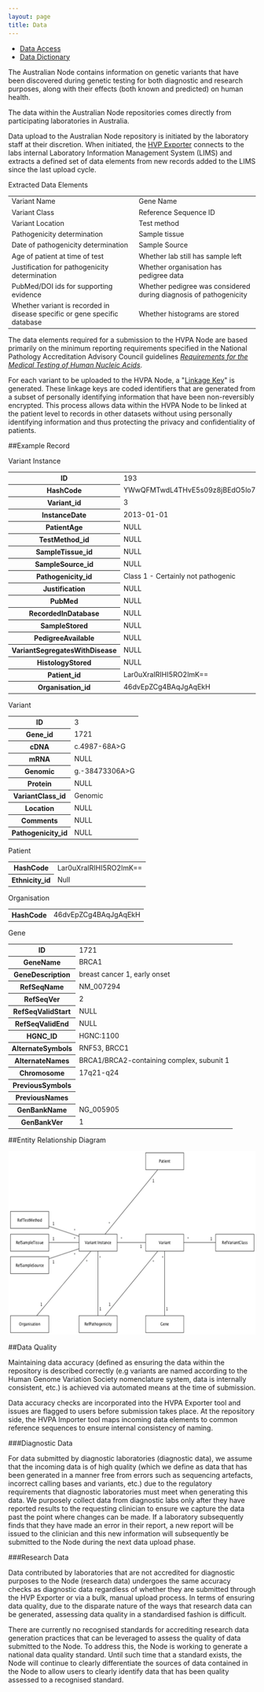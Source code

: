 ```yaml
---
layout: page
title: Data
---
```


- [Data Access](data-access)
- [Data Dictionary](data-dictionary)

The Australian Node contains information on genetic variants that have been discovered during genetic testing for both diagnostic and research purposes, along with their effects (both known and predicted) on human health.

The data within the Australian Node repositories comes directly from participating laboratories in Australia.

Data upload to the Australian Node repository is initiated by the laboratory staff at their discretion. When initiated, the [HVP Exporter]({{site.baseurl}}system/collection-tools) connects to the labs internal Laboratory Information Management System (LIMS) and extracts a defined set of data elements from new records added to the LIMS since the last upload cycle.


<div class="panel panel-info">
  <div class="panel-heading">Extracted Data Elements</div>
  <div class="table-responsive">
    <table class="table table-condensed table-striped">
      <tbody>
        <tr>
          <td>Variant Name</td>
          <td>Gene Name</td>
        </tr>
        <tr>
          <td>Variant Class</td>
          <td>Reference Sequence ID</td>
        </tr>
        <tr>
          <td>Variant Location</td>
          <td>Test method</td>
        </tr>
        <tr>
          <td>Pathogenicity determination</td>
          <td>Sample tissue</td>
        </tr>
        <tr>
          <td>Date of pathogenicity determination</td>
          <td>Sample Source</td>
        </tr>
        <tr>
          <td>Age of patient at time of test</td>
          <td>Whether lab still has sample left</td>
        </tr>
        <tr>
          <td>Justification for pathogenicity determination</td>
          <td>Whether organisation has pedigree data</td>
        </tr>
        <tr>
          <td>PubMed/DOI ids for supporting evidence</td>
          <td>Whether pedigree was considered during diagnosis of pathogenicity</td>
        </tr>
        <tr>
          <td>Whether variant is recorded in disease specific or gene specific database</td>
          <td>Whether histograms are stored</td>
        </tr>
      </tbody>
    </table>
  </div>
</div>

The data elements required for a submission to the HVPA Node are based primarily on the minimum reporting requirements specified in the National Pathology Accreditation Advisory Council guidelines *[Requirements for the Medical Testing of Human Nucleic Acids](http://www.health.gov.au/internet/main/publishing.nsf/Content/health-npaac-docs-nad.htm)*.

For each variant to be uploaded to the HVPA Node, a "[Linkage Key](privacy-ethics)" is generated. These linkage keys are coded identifiers that are generated from a subset of personally identifying information that have been non-reversibly encrypted. This process allows data within the HVPA Node to be linked at the patient level to records in other datasets without using personally identifying information and thus protecting the privacy and confidentiality of patients.

##Example Record

<div class="panel panel-info">
  <div class="panel-heading">Variant Instance</div>
  <div class="table-responsive">
    <table class="table table-condensed table-striped">
      <tbody>
        <tr>
          <th scope="row">ID</th>
          <td>193</td>
        </tr>
        <tr>
          <th scope="row">HashCode</th>
          <td>YWwQFMTwdL4THvE5s09z8jBEdO5lo7aK==</td>
        </tr>
        <tr>
          <th scope="row">Variant_id</th>
          <td>3</td>
        </tr>
        <tr>
          <th scope="row">InstanceDate</th>
          <td>2013-01-01</td>
        </tr>
        <tr>
          <th scope="row">PatientAge</th>
          <td>NULL</td>
        </tr>
        <tr>
          <th scope="row">TestMethod_id</th>
          <td>NULL</td>
        </tr>
        <tr>
          <th scope="row">SampleTissue_id</th>
          <td>NULL</td>
        </tr>
        <tr>
          <th scope="row">SampleSource_id</th>
          <td>NULL</td>
        </tr>
        <tr>
          <th scope="row">Pathogenicity_id</th>
          <td>Class 1 - Certainly not pathogenic</td>
        </tr>
        <tr>
          <th scope="row">Justification</th>
          <td>NULL</td>
        </tr>
        <tr>
          <th scope="row">PubMed</th>
          <td>NULL</td>
        </tr>
        <tr>
          <th scope="row">RecordedInDatabase</th>
          <td>NULL</td>
        </tr>
        <tr>
          <th scope="row">SampleStored</th>
          <td>NULL</td>
        </tr>
        <tr>
          <th scope="row">PedigreeAvailable</th>
          <td>NULL</td>
        </tr>
        <tr>
          <th scope="row">VariantSegregatesWithDisease</th>
          <td>NULL</td>
        </tr>
        <tr>
          <th scope="row">HistologyStored</th>
          <td>NULL</td>
        </tr>
        <tr>
          <th scope="row">Patient_id</th>
          <td>Lar0uXraIRIHI5RO2lmK==</td>
        </tr>
        <tr>
          <th scope="row">Organisation_id</th>
          <td>46dvEpZCg4BAqJgAqEkH</td>
        </tr>
      </tbody>
    </table>
  </div>
</div>
<div class="row">
  <div class="col-md-6">
    <div class="panel panel-info">
      <div class="panel-heading">Variant</div>
      <div class="table-responsive">
        <table class="table table-condensed table-striped">
          <tbody>
            <tr>
              <th scope="row">ID</th>
              <td>3</td>
            </tr>
            <tr>
              <th scope="row">Gene_id</th>
              <td>1721</td>
            </tr>
            <tr>
              <th scope="row">cDNA</th>
              <td>c.4987-68A&gt;G</td>
            </tr>
            <tr>
              <th scope="row">mRNA</th>
              <td>NULL</td>
            </tr>
            <tr>
              <th scope="row">Genomic</th>
              <td>g.-38473306A&gt;G</td>
            </tr>
            <tr>
              <th scope="row">Protein</th>
              <td>NULL</td>
            </tr>
            <tr>
              <th scope="row">VariantClass_id</th>
              <td>Genomic</td>
            </tr>
            <tr>
              <th scope="row">Location</th>
              <td>NULL</td>
            </tr>
            <tr>
              <th scope="row">Comments</th>
              <td>NULL</td>
            </tr>
            <tr>
              <th scope="row">Pathogenicity_id</th>
              <td>NULL</td>
            </tr>
          </tbody>
        </table>
      </div>
    </div>
    <div class="panel panel-info">
      <div class="panel-heading">Patient</div>
      <div class="table-responsive">
        <table class="table table-condensed table-striped">
          <tbody>
            <tr>
              <th scope="row">HashCode</th>
              <td>Lar0uXraIRIHI5RO2lmK==</td>
            </tr>
            <tr>
              <th scope="row">Ethnicity_id</th>
              <td>Null</td>
            </tr>
          </tbody>
        </table>
      </div>
    </div>
    <div class="panel panel-info">
      <div class="panel-heading">Organisation</div>
      <div class="table-responsive">
        <table class="table table-condensed table-striped">
          <tbody>
            <tr>
              <th scope="row">HashCode</th>
              <td>46dvEpZCg4BAqJgAqEkH</td>
            </tr>
          </tbody>
        </table>
      </div>
    </div>
  </div>
  <div class="col-md-6">
    <div class="panel panel-info">
      <div class="panel-heading">Gene</div>
      <div class="table-responsive">
        <table class="table table-condensed table-striped">
          <tbody>
            <tr>
              <th scope="row">ID</th>
              <td>1721</td>
            </tr>
            <tr>
              <th scope="row">GeneName</th>
              <td>BRCA1</td>
            </tr>
            <tr>
              <th scope="row">GeneDescription</th>
              <td>breast cancer 1, early onset</td>
            </tr>
            <tr>
              <th scope="row">RefSeqName</th>
              <td>NM_007294</td>
            </tr>
            <tr>
              <th scope="row">RefSeqVer</th>
              <td>2</td>
            </tr>
            <tr>
              <th scope="row">RefSeqValidStart</th>
              <td>NULL</td>
            </tr>
            <tr>
              <th scope="row">RefSeqValidEnd</th>
              <td>NULL</td>
            </tr>
            <tr>
              <th scope="row">HGNC_ID</th>
              <td>HGNC:1100</td>
            </tr>
            <tr>
              <th scope="row">AlternateSymbols</th>
              <td>RNF53, BRCC1</td>
            </tr>
            <tr>
              <th scope="row">AlternateNames</th>
              <td>BRCA1/BRCA2-containing complex, subunit 1</td>
            </tr>
            <tr>
              <th scope="row">Chromosome</th>
              <td>17q21-q24</td>
            </tr>
            <tr>
              <th scope="row">PreviousSymbols</th>
              <td>&nbsp;</td>
            </tr>
            <tr>
              <th scope="row">PreviousNames</th>
              <td>&nbsp;</td>
            </tr>
            <tr>
              <th scope="row">GenBankName</th>
              <td>NG_005905</td>
            </tr>
            <tr>
              <th scope="row">GenBankVer</th>
              <td>1</td>
            </tr>
          </tbody>
        </table>
      </div>
    </div>
  </div>
</div>

##Entity Relationship Diagram

![HVP Australian Node Entity Relationship Diagram](../img/hvpa_erd.png "HVP Australian Node Entity Relationship Diagram")


##Data Quality

Maintaining data accuracy (defined as ensuring the data within the repository is described correctly (e.g variants are named according to the Human Genome Variation Society nomenclature system, data is internally consistent, etc.) is achieved via automated means at the time of submission.

Data accuracy checks are incorporated into the HVPA Exporter tool and issues are flagged to users before submission takes place. At the repository side, the HVPA Importer tool maps incoming data elements to common reference sequences to ensure internal consistency of naming.

###Diagnostic Data

For data submitted by diagnostic laboratories (diagnostic data), we assume that the incoming data is of high quality (which we define as data that has been generated in a manner free from errors such as sequencing artefacts, incorrect calling bases and variants, etc.) due to the regulatory requirements that diagnostic laboratories must meet when generating this data. We purposely collect data from diagnostic labs only after they have reported results to the requesting clinician to ensure we capture the data past the point where changes can be made. If a laboratory subsequently finds that they have made an error in their report, a new report will be issued to the clinician and this new information will subsequently be submitted to the Node during the next data upload phase.

###Research Data

Data contributed by laboratories that are not accredited for diagnostic purposes to the Node (research data) undergoes the same accuracy checks as diagnostic data regardless of whether they are submitted through the HVP Exporter or via a bulk, manual upload process. In terms of ensuring data quality, due to the disparate nature of the ways that research data can be generated, assessing data quality in a standardised fashion is difficult.

There are currently no recognised standards for accrediting research data generation practices that can be leveraged to assess the quality of data submitted to the Node. To address this, the Node is working to generate a national data quality standard. Until such time that a standard exists, the Node will continue to clearly differentiate the sources of data contained in the Node to allow users to clearly identify data that has been quality assessed to a recognised standard.
